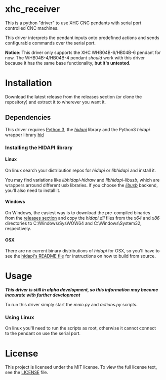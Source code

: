 # xhc_receiver
This is a python "driver" to use XHC CNC pendants with serial port controlled
CNC machines.

This driver interprets the pendant inputs onto predefined actions
and sends configurable commands over the serial port.

**Notice**: This driver only supports the XHC WHB04B-6/HB04B-6 pendant for now.
The WHB04B-4/HB04B-4 pendant _should_ work with this driver because
it has the same base functionality, **but it's untested**.

# Installation
Download the latest release from the releases section (or clone the 
repository) and extract it to wherever you want it.

## Dependencies
This driver requires [Python 3](https://python.org),
the [_hidapi_](https://github.com/libusb/hidapi) library and
the Python3 _hidapi_ wrapper library [hid](https://github.com/apmorton/pyhidapi)

### Installing the HIDAPI library

#### Linux
On linux search your distribution repos for _hidapi_ or _libhidapi_ and 
install it.

You may find variations like _libhidapi-hidraw_ and _libhidapi-libusb_,
which are wrappers arround different usb libraries. If you choose the 
[_libusb_](https://libusb.info) backend, you'll also need to install it.

#### Windows
On Windows, the easiest way is to download the pre-compiled binaries from
the [releases section](https://github.com/libusb/hidapi/releases) and copy the
_hidapi.dll_ files from the _x64_ and _x86_ directories to C:\Windows\SysWOW64
and C:\Windows\System32, respectively.

#### OSX
There are no current binary distributions of _hidapi_ for OSX, so you'll
have to see the [hidapi's README file](https://github.com/libusb/hidapi#mac)
for instructions on how to build from source.

# Usage
***This driver is still in alpha development, so this information may become
inacurate with further development***

To run this driver simply start the _main.py_ and _actions.py_ scripts.

### Using Linux
On linux you'll need to run the scripts as root, otherwise it
cannot connect to the pendant on use the serial port.

# License
This project is licensed under the MIT license. To view the full license text,
see the [LICENSE](/LICENSE) file.
